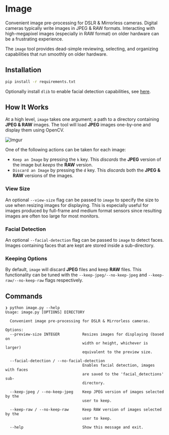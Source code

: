 # Image

Convenient image pre-processing for DSLR & Mirrorless cameras. Digital cameras typically write images in JPEG & RAW formats. Interacting with high-megapixel images (especially in RAW format) on older hardware can be a frustrating experience.

The `image` tool provides dead-simple reviewing, selecting, and organizing capabilities that run smoothly on older hardware.

## Installation

```bash
pip install -r requirements.txt
```

Optionally install `dlib` to enable facial detection capabilities, see [here](https://www.pyimagesearch.com/2018/01/22/install-dlib-easy-complete-guide/).

## How It Works

At a high level, `image` takes one argument; a path to a directory containing __JPEG & RAW__ images. The tool will load __JPEG__ images one-by-one and display them using OpenCV.

![Imgur](https://i.imgur.com/uBNRBRI.png)

One of the following actions can be taken for each image:

- `Keep an Image` by pressing the `k` key. This _discards_ the __JPEG__ version of the image but _keeps_ the __RAW__ version.
- `Discard an Image` by pressing the `d` key. This _discards_ both the __JPEG & RAW__ versions of the images.

### View Size

An optional `--view-size` flag can be passed to `image` to specify the size to use when resizing images for displaying. This is especially useful for images produced by full-frame and medium format sensors since resulting images are often too large for most monitors.

### Facial Detection

An optional `--facial-detection` flag can be passed to `image` to detect faces. Images containing faces that are kept are stored inside a sub-directory.

### Keeping Options

By default, `image` will discard __JPEG__ files and keep __RAW__ files. This functionality can be tuned with the `--keep-jpeg/--no-keep-jpeg` and `--keep-raw/--no-keep-raw` flags respectively.

## Commands

```
❯ python image.py --help
Usage: image.py [OPTIONS] DIRECTORY

  Convenient image pre-processing for DSLR & Mirrorless cameras.

Options:
  --preview-size INTEGER          Resizes images for displaying (based on
                                  width or height, whichever is larger)
                                  equivalent to the preview size.

  --facial-detection / --no-facial-detection
                                  Enables facial detection, images with faces
                                  are saved to the 'facial_detections' sub-
                                  directory.

  --keep-jpeg / --no-keep-jpeg    Keep JPEG version of images selected by the
                                  user to keep.

  --keep-raw / --no-keep-raw      Keep RAW version of images selected by the
                                  user to keep.

  --help                          Show this message and exit.
```
